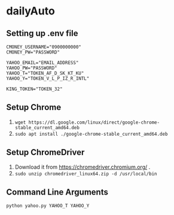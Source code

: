 # dailyAuto

## Setting up .env file

```
CMONEY_USERNAME="0900000000"
CMONEY_PW="PASSWORD"

YAHOO_EMAIL="EMAIL_ADDRESS"
YAHOO_PW="PASSWORD"
YAHOO_T="TOKEN_AF_D_SK_KT_KU"
YAHOO_Y="TOKEN_V_L_P_IZ_R_INTL"

KING_TOKEN="TOKEN_32"
```


## Setup Chrome

1. ```wget https://dl.google.com/linux/direct/google-chrome-stable_current_amd64.deb```
2. ```sudo apt install ./google-chrome-stable_current_amd64.deb```


## Setup ChromeDriver

1. Download it from https://chromedriver.chromium.org/ .
2. `sudo unzip chromedriver_linux64.zip -d /usr/local/bin`


## Command Line Arguments

```python yahoo.py YAHOO_T YAHOO_Y```
